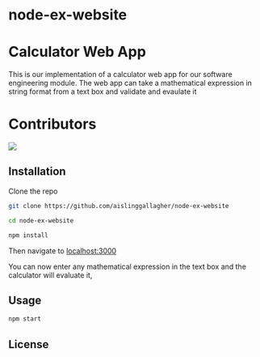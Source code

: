 # node-ex-website
# Calculator Web App

This is our implementation of a calculator web app for our software engineering module.
The web app can take a mathematical expression in string format from a text box and validate
and evaulate it

# Contributors

<a href="https://github.com/aislinggallagher/node-ex-website/graphs/contributors">
  <img src="https://contrib.rocks/image?repo=aislinggallagher/node-ex-website" />
</a>


## Installation

Clone the repo

```bash
git clone https://github.com/aislinggallagher/node-ex-website
```
```bash
cd node-ex-website
```
```bash
npm install
```

Then navigate to
[localhost:3000](http://localhost:3000/)

You can now enter any mathematical expression in the text box and the calculator will evaluate it,

## Usage

```bash
npm start
```

## License
